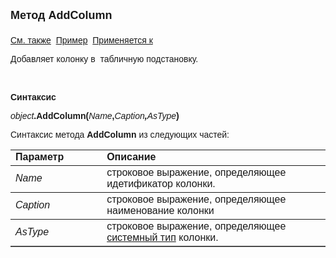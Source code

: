 ﻿<html>
<head>
<title>TemplateSubstitutionGrid\AddColumn</title>
<style type="text/css">
.auto-style1 {
	text-decoration: underline;
}
</style>
</head>

<body>

<p><strong><font size="4" face="Arial">Метод AddColumn<br>
<br>
</font></strong><font face="Arial"><span class="auto-style1">См. также</span>&nbsp;
<u>Пример</u>&nbsp; <a href="../TemplateSubstitutionGrid.html">Применяется к</a></font></p>

<p class="label"><font face="Arial">Добавляет колонку в&nbsp; табличную подстановку.</font></p>

<p class="label">&nbsp;</p>

<p class="label"><font face="Arial"><b>Синтаксис</b></font></p>

<p><font face="Arial"><em>object</em><strong>.AddColumn(</strong><em>Name</em><strong>,</strong><em>Caption<strong>,</strong>AsType</em><strong>)</strong></font></p>

<p><font face="Arial">Синтаксис метода <strong>AddColumn </strong>из следующих частей:</font></p>

<table border="1" cellPadding="5" cols="2" frame="below" rules="rows">
<TBODY>
  <tr vAlign="top">
    <td class="label" width="29%"><font face="Arial"><b>Параметр</b></font></td>
    <td class="label" width="71%"><font face="Arial"><strong>Описание</strong></font></td>
  </tr>
  <tr>
    <td width="29%"><font face="Arial"><em>Name</em></font></td>
    <td width="71%"><font face="Arial">строковое выражение, определяющее 
	идетификатор колонки.</font></td>
  </tr>
    <tr>
    <td width="29%"><em><font face="Arial">Caption</font></em></td>
    <td width="71%"><font face="Arial">строковое выражение, определяющее 
	наименование колонки</font></td>
    </tr>
  <tr>
    <td width="29%"><font face="Arial"><em>AsType</em></font></td>
    <td width="71%"><font face="Arial">строковое выражение, определяющее 
	<a href="../../types.html">системный тип</a> колонки.</font></td>
  </tr>
</table>
</body>
</html>
